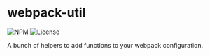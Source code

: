 # webpack-util

![NPM](https://img.shields.io/npm/v/webpack-util.svg)
![License](https://img.shields.io/npm/l/webpack-util.svg)

A bunch of helpers to add functions to your webpack configuration.
